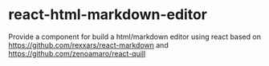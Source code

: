 # react-html-markdown-editor
Provide a component for build a html/markdown editor using react
based on https://github.com/rexxars/react-markdown and https://github.com/zenoamaro/react-quill
